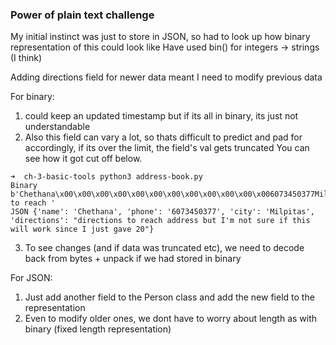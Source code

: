 ### Power of plain text challenge

My initial instinct was just to store in JSON, so had to look up how binary representation of this could look like
Have used bin() for integers -> strings (I think)


Adding directions field for newer data meant I need to modify previous data

For binary:
1. could keep an updated timestamp but if its all in binary, its just not understandable
2. Also this field can vary a lot, so thats difficult to predict and pad for accordingly, if its over the limit, the field's val gets truncated
You can see how it got cut off below.

```shell
➜  ch-3-basic-tools python3 address-book.py  
Binary b'Chethana\x00\x00\x00\x00\x00\x00\x00\x00\x00\x00\x00\x006073450377Milpitas\x00\x00\x00\x00\x00\x00\x00directions to reach '
JSON {'name': 'Chethana', 'phone': '6073450377', 'city': 'Milpitas', 'directions': "directions to reach address but I'm not sure if this will work since I just gave 20"}
```
3. To see changes (and if data was truncated etc), we need to decode back from bytes + unpack if we had stored in binary

For JSON:
1. Just add another field to the Person class and add the new field to the representation
2. Even to modify older ones, we dont have to worry about length as with binary (fixed length representation)